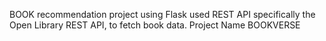 BOOK recommendation project using Flask used REST API specifically the Open Library REST API, to fetch book data.
Project Name BOOKVERSE
